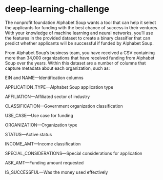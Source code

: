 # deep-learning-challenge

The nonprofit foundation Alphabet Soup wants a tool that can help it select the applicants for funding with the best chance of success in their ventures. With your knowledge of machine learning and neural networks, you’ll use the features in the provided dataset to create a binary classifier that can predict whether applicants will be successful if funded by Alphabet Soup.

From Alphabet Soup’s business team, you have received a CSV containing more than 34,000 organizations that have received funding from Alphabet Soup over the years. Within this dataset are a number of columns that capture metadata about each organization, such as:

EIN and NAME—Identification columns


APPLICATION_TYPE—Alphabet Soup application type


AFFILIATION—Affiliated sector of industry


CLASSIFICATION—Government organization classification


USE_CASE—Use case for funding


ORGANIZATION—Organization type


STATUS—Active status


INCOME_AMT—Income classification


SPECIAL_CONSIDERATIONS—Special considerations for application


ASK_AMT—Funding amount requested


IS_SUCCESSFUL—Was the money used effectively
